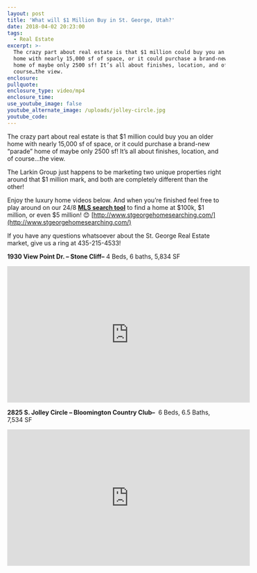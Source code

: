 ```yaml
---
layout: post
title: 'What will $1 Million Buy in St. George, Utah?'
date: 2018-04-02 20:23:00
tags:
  - Real Estate
excerpt: >-
  The crazy part about real estate is that $1 million could buy you an older
  home with nearly 15,000 sf of space, or it could purchase a brand-new “parade”
  home of maybe only 2500 sf! It’s all about finishes, location, and of
  course…the view.
enclosure:
pullquote:
enclosure_type: video/mp4
enclosure_time:
use_youtube_image: false
youtube_alternate_image: /uploads/jolley-circle.jpg
youtube_code:
---
```


The crazy part about real estate is that $1 million could buy you an older home with nearly 15,000 sf of space, or it could purchase a brand-new “parade” home of maybe only 2500 sf! It’s all about finishes, location, and of course…the view.

The Larkin Group just happens to be marketing two unique properties right around that $1 million mark, and both are completely different than the other!

Enjoy the luxury home videos below. And when you’re finished feel free to play around on our 24/8 **[MLS search tool](http://www.stgeorgehomesearching.com/)** to find a home at $100k, $1 million, or even $5 million! 😊 [http://www.stgeorgehomesearching.com/](http://www.stgeorgehomesearching.com/)

If you have any questions whatsoever about the St. George Real Estate market, give us a ring at 435-215-4533!

**1930 View Point Dr. – Stone Cliff–** 4 Beds, 6 baths, 5,834 SF

<iframe width="560" height="315" src="https://www.youtube.com/embed/pZxjz-i62os?rel=0" frameborder="0" allow="autoplay; encrypted-media" allowfullscreen=""></iframe>

**2825 S. Jolley Circle – Bloomington Country Club–**&nbsp; 6 Beds, 6.5 Baths, 7,534 SF

<iframe width="560" height="315" src="https://www.youtube.com/embed/lSLzqUhU3I0?rel=0" frameborder="0" allow="autoplay; encrypted-media" allowfullscreen=""></iframe>